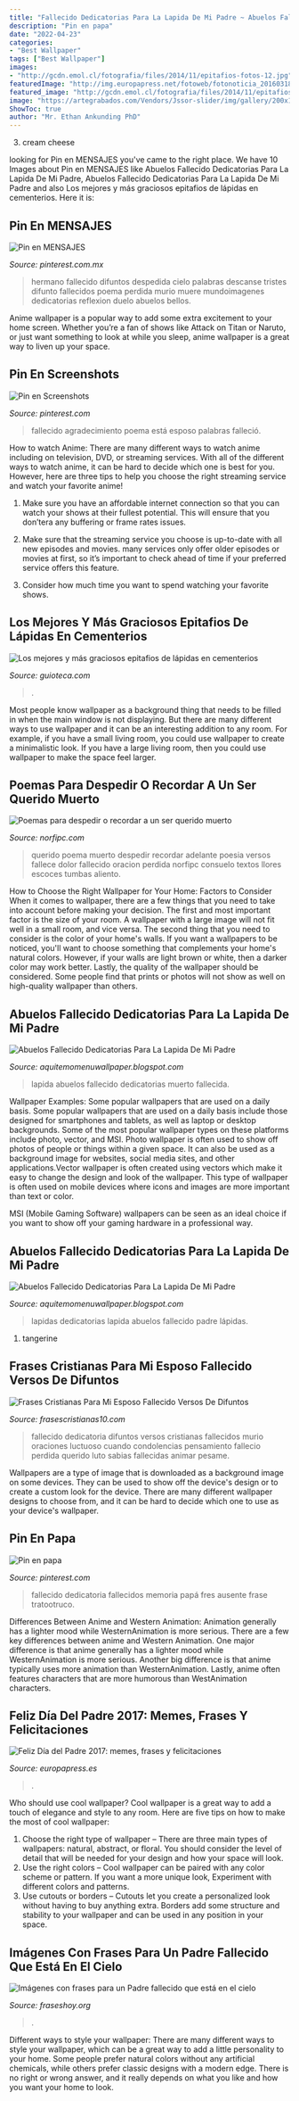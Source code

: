 ```yaml
---
title: "Fallecido Dedicatorias Para La Lapida De Mi Padre ~ Abuelos Fallecido Dedicatorias Para La Lapida De Mi Padre"
description: "Pin en papa"
date: "2022-04-23"
categories:
- "Best Wallpaper"
tags: ["Best Wallpaper"]
images:
- "http://gcdn.emol.cl/fotografia/files/2014/11/epitafios-fotos-12.jpg"
featuredImage: "http://img.europapress.net/fotoweb/fotonoticia_20160318163047_800.jpg"
featured_image: "http://gcdn.emol.cl/fotografia/files/2014/11/epitafios-fotos-12.jpg"
image: "https://artegrabados.com/Vendors/Jssor-slider/img/gallery/200x150/001.jpg"
ShowToc: true
author: "Mr. Ethan Ankunding PhD"
---
```



3. cream cheese 

	

		
looking for Pin en MENSAJES you've came to the right place. We have 10 Images about Pin en MENSAJES like Abuelos Fallecido Dedicatorias Para La Lapida De Mi Padre, Abuelos Fallecido Dedicatorias Para La Lapida De Mi Padre and also Los mejores y más graciosos epitafios de lápidas en cementerios. Here it is:
		
    
## Pin En MENSAJES

<img loading=lazy src="https://i.pinimg.com/736x/90/75/1a/90751a0d78745fd7a9e5e0d1c42b2c54--condolences-html.jpg" onerror="this.onerror=null;this.src='https://tse2.mm.bing.net/th?id=OIP.syndlPAQNIESquFaxGnMQwHaEs&amp;pid=15.1';" alt="Pin en MENSAJES">

_Source: pinterest.com.mx_

>hermano fallecido difuntos despedida cielo palabras descanse tristes difunto fallecidos poema perdida murio muere mundoimagenes dedicatorias reflexion duelo abuelos bellos. 

	

Anime wallpaper is a popular way to add some extra excitement to your home screen. Whether you’re a fan of shows like Attack on Titan or Naruto, or just want something to look at while you sleep, anime wallpaper is a great way to liven up your space.

    
## Pin En Screenshots

<img loading=lazy src="https://i.pinimg.com/736x/af/6e/79/af6e797b00c7893f3259293138eef119.jpg" onerror="this.onerror=null;this.src='https://tse3.mm.bing.net/th?id=OIP.O-CCUojVwjFpOyARe4Uv6gHaEg&amp;pid=15.1';" alt="Pin en Screenshots">

_Source: pinterest.com_

>fallecido agradecimiento poema está esposo palabras falleció. 

	

How to watch Anime: There are many different ways to watch anime including on television, DVD, or streaming services.
With all of the different ways to watch anime, it can be hard to decide which one is best for you. However, here are three tips to help you choose the right streaming service and watch your favorite anime!
1. Make sure you have an affordable internet connection so that you can watch your shows at their fullest potential. This will ensure that you don’tera any buffering or frame rates issues.

2. Make sure that the streaming service you choose is up-to-date with all new episodes and movies. many services only offer older episodes or movies at first, so it’s important to check ahead of time if your preferred service offers this feature.

3. Consider how much time you want to spend watching your favorite shows.

    
## Los Mejores Y Más Graciosos Epitafios De Lápidas En Cementerios

<img loading=lazy src="http://gcdn.emol.cl/fotografia/files/2014/11/epitafios-fotos-12.jpg" onerror="this.onerror=null;this.src='https://tse3.mm.bing.net/th?id=OIP.Q8RykYEzfgUxx3WewlXg_QHaEv&amp;pid=15.1';" alt="Los mejores y más graciosos epitafios de lápidas en cementerios">

_Source: guioteca.com_

>. 

	

Most people know wallpaper as a background thing that needs to be filled in when the main window is not displaying. But there are many different ways to use wallpaper and it can be an interesting addition to any room. For example, if you have a small living room, you could use wallpaper to create a minimalistic look. If you have a large living room, then you could use wallpaper to make the space feel larger.

    
## Poemas Para Despedir O Recordar A Un Ser Querido Muerto

<img loading=lazy src="https://norfipc.com/fotos/poesia/poema-seguir-adelante.jpeg" onerror="this.onerror=null;this.src='https://tse4.mm.bing.net/th?id=OIP.hyELg4gmCo59hCn5y4cZlQHaFC&amp;pid=15.1';" alt="Poemas para despedir o recordar a un ser querido muerto">

_Source: norfipc.com_

>querido poema muerto despedir recordar adelante poesia versos fallece dolor fallecido oracion perdida norfipc consuelo textos llores escoces tumbas aliento. 

	

How to Choose the Right Wallpaper for Your Home: Factors to Consider
When it comes to wallpaper, there are a few things that you need to take into account before making your decision. The first and most important factor is the size of your room. A wallpaper with a large image will not fit well in a small room, and vice versa. 
The second thing that you need to consider is the color of your home's walls. If you want a wallpapers to be noticed, you'll want to choose something that complements your home's natural colors. However, if your walls are light brown or white, then a darker color may work better. 
Lastly, the quality of the wallpaper should be considered. Some people find that prints or photos will not show as well on high-quality wallpaper than others.

    
## Abuelos Fallecido Dedicatorias Para La Lapida De Mi Padre

<img loading=lazy src="https://img2.rtve.es/imagenes/lapida-ricardo-riesco-fernandez-cementerio-sur/1594737504406.jpg" onerror="this.onerror=null;this.src='https://tse2.mm.bing.net/th?id=OIP.Qag5IapBvUnGPR7gtP41AgHaHa&amp;pid=15.1';" alt="Abuelos Fallecido Dedicatorias Para La Lapida De Mi Padre">

_Source: aquitemomenuwallpaper.blogspot.com_

>lapida abuelos fallecido dedicatorias muerto fallecida. 

	

Wallpaper Examples: Some popular wallpapers that are used on a daily basis.
Some popular wallpapers that are used on a daily basis include those designed for smartphones and tablets, as well as laptop or desktop backgrounds. Some of the most popular wallpaper types on these platforms include photo, vector, and MSI. 
Photo wallpaper is often used to show off photos of people or things within a given space. It can also be used as a background image for websites, social media sites, and other applications.Vector wallpaper is often created using vectors which make it easy to change the design and look of the wallpaper. This type of wallpaper is often used on mobile devices where icons and images are more important than text or color. 

MSI (Mobile Gaming Software) wallpapers can be seen as an ideal choice if you want to show off your gaming hardware in a professional way.

    
## Abuelos Fallecido Dedicatorias Para La Lapida De Mi Padre

<img loading=lazy src="https://artegrabados.com/Vendors/Jssor-slider/img/gallery/200x150/001.jpg" onerror="this.onerror=null;this.src='https://tse1.mm.bing.net/th?id=OIP.yHRQWxXh_wwsvG0DO9wHfwAAAA&amp;pid=15.1';" alt="Abuelos Fallecido Dedicatorias Para La Lapida De Mi Padre">

_Source: aquitemomenuwallpaper.blogspot.com_

>lapidas dedicatorias lapida abuelos fallecido padre lápidas. 

	

1. tangerine 

    
## Frases Cristianas Para Mi Esposo Fallecido Versos De Difuntos

<img loading=lazy src="http://frasescristianas10.com/wp-content/uploads/2016/10/dedicatoria-para-un-familiar-fallecido.jpg" onerror="this.onerror=null;this.src='https://tse3.mm.bing.net/th?id=OIP.MPzz3G7cpchg_ietMwEP5wHaFm&amp;pid=15.1';" alt="Frases Cristianas Para Mi Esposo Fallecido Versos De Difuntos">

_Source: frasescristianas10.com_

>fallecido dedicatoria difuntos versos cristianas fallecidos murio oraciones luctuoso cuando condolencias pensamiento fallecio perdida querido luto sabias fallecidas animar pesame. 

	

Wallpapers are a type of image that is downloaded as a background image on some devices. They can be used to show off the device's design or to create a custom look for the device. There are many different wallpaper designs to choose from, and it can be hard to decide which one to use as your device's wallpaper.

    
## Pin En Papa

<img loading=lazy src="https://i.pinimg.com/736x/f8/5f/f5/f85ff54e8a106117ddb3f6b72b18dcb1.jpg" onerror="this.onerror=null;this.src='https://tse2.mm.bing.net/th?id=OIP.sd1MxPBQncCMOf44W-sMEAHaFi&amp;pid=15.1';" alt="Pin en papa">

_Source: pinterest.com_

>fallecido dedicatoria fallecidos memoria papá fres ausente frase tratootruco. 

	

Differences Between Anime and Western Animation: Animation generally has a lighter mood while WesternAnimation is more serious.
There are a few key differences between anime and Western Animation. One major difference is that anime generally has a lighter mood while WesternAnimation is more serious. Another big difference is that anime typically uses more animation than WesternAnimation. Lastly, anime often features characters that are more humorous than WestAnimation characters.

    
## Feliz Día Del Padre 2017: Memes, Frases Y Felicitaciones

<img loading=lazy src="http://img.europapress.net/fotoweb/fotonoticia_20160318163047_800.jpg" onerror="this.onerror=null;this.src='https://tse2.mm.bing.net/th?id=OIP.v6COgCEXxmtMo8G3YAlpOwHaFY&amp;pid=15.1';" alt="Feliz Día del Padre 2017: memes, frases y felicitaciones">

_Source: europapress.es_

>. 

	

Who should use cool wallpaper?
Cool wallpaper is a great way to add a touch of elegance and style to any room. Here are five tips on how to make the most of cool wallpaper: 
1) Choose the right type of wallpaper – There are three main types of wallpapers: natural, abstract, or floral. You should consider the level of detail that will be needed for your design and how your space will look. 
2) Use the right colors – Cool wallpaper can be paired with any color scheme or pattern. If you want a more unique look, Experiment with different colors and patterns. 
3) Use cutouts or borders – Cutouts let you create a personalized look without having to buy anything extra. Borders add some structure and stability to your wallpaper and can be used in any position in your space.

    
## Imágenes Con Frases Para Un Padre Fallecido Que Está En El Cielo

<img loading=lazy src="https://fraseshoy.org/wp-content/uploads/2015/06/mensajes-para-papa-que-no-esta-2.jpg" onerror="this.onerror=null;this.src='https://tse3.mm.bing.net/th?id=OIP.eblVCsZeRLh1xx5bwasLeQAAAA&amp;pid=15.1';" alt="Imágenes con frases para un Padre fallecido que está en el cielo">

_Source: fraseshoy.org_

>. 

	

Different ways to style your wallpaper:
There are many different ways to style your wallpaper, which can be a great way to add a little personality to your home. Some people prefer natural colors without any artificial chemicals, while others prefer classic designs with a modern edge. There is no right or wrong answer, and it really depends on what you like and how you want your home to look.

